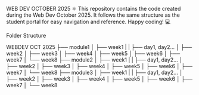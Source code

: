 WEB DEV OCTOBER 2025 ⚛️
This repository contains the code created during the Web Dev October 2025. It follows the same structure as the student portal for easy navigation and reference. Happy coding! 💻

Folder Structure

WEBDEV OCT 2025
├── module1
│ ├── week1
| | ├── day1, day2...
│ ├── week2
│ ├── week3
│ ├── week4
│ ├── week5
│ ├── week6
│ ├── week7
│ └── week8
├── module2
│ ├── week1
| | ├── day1, day2...
│ ├── week2
│ ├── week3
│ ├── week4
│ ├── week5
│ ├── week6
│ ├── week7
│ └── week8
├── module3
│ ├── week1
| | ├── day1, day2...
│ ├── week2
│ ├── week3
│ ├── week4
│ ├── week5
│ ├── week6
│ ├── week7
│ └── week8

